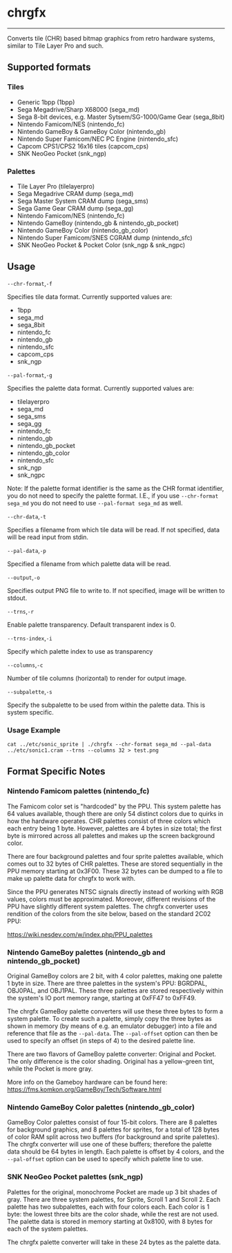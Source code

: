# chrgfx
---
Converts tile (CHR) based bitmap graphics from retro hardware systems, similar to Tile Layer Pro and such.

## Supported formats
### Tiles
- Generic 1bpp (1bpp)
- Sega Megadrive/Sharp X68000 (sega_md)
- Sega 8-bit devices, e.g. Master Sytsem/SG-1000/Game Gear (sega_8bit)
- Nintendo Famicom/NES (nintendo_fc)
- Nintendo GameBoy & GameBoy Color (nintendo_gb)
- Nintendo Super Famicom/NEC PC Engine (nintendo_sfc)
- Capcom CPS1/CPS2 16x16 tiles (capcom_cps)
- SNK NeoGeo Pocket (snk_ngp)

### Palettes
- Tile Layer Pro (tilelayerpro)
- Sega Megadrive CRAM dump (sega_md)
- Sega Master System CRAM dump (sega_sms)
- Sega Game Gear CRAM dump (sega_gg)
- Nintendo Famicom/NES (nintendo_fc)
- Nintendo GameBoy (nintendo_gb & nintendo_gb_pocket)
- Nintendo GameBoy Color (nintendo_gb_color)
- Nintendo Super Famicom/SNES CGRAM dump (nintendo_sfc)
- SNK NeoGeo Pocket & Pocket Color (snk_ngp & snk_ngpc)

## Usage
```--chr-format```,```-f```

Specifies tile data format. Currently supported values are:

- 1bpp
- sega_md
- sega_8bit
- nintendo_fc
- nintendo_gb
- nintendo_sfc
- capcom_cps
- snk_ngp

```--pal-format```,```-g```

Specifies the palette data format. Currently supported values are:

- tilelayerpro
- sega_md
- sega_sms
- sega_gg
- nintendo_fc
- nintendo_gb
- nintendo_gb_pocket
- nintendo_gb_color
- nintendo_sfc
- snk_ngp
- snk_ngpc

Note: If the palette format identifier is the same as the CHR format identifier, you do not need to specify the palette format. I.E., if you use ```--chr-format sega_md``` you do not need to use ```--pal-format sega_md``` as well.

```--chr-data```,```-t```

Specifies a filename from which tile data will be read. If not specified, data will be read input from stdin.

```--pal-data```,```-p```

Specified a filename from which palette data will be read.

```--output```,```-o```

Specifies output PNG file to write to. If not specified, image will be written to stdout.

```--trns```,```-r```

Enable palette transparency. Default transparent index is 0.

```--trns-index```,```-i```

Specify which palette index to use as transparency

```--columns```,```-c```

Number of tile columns (horizontal) to render for output image.

```--subpalette```,```-s```

Specify the subpalette to be used from within the palette data. This is system specific.

### Usage Example
    cat ../etc/sonic_sprite | ./chrgfx --chr-format sega_md --pal-data ../etc/sonic1.cram --trns --columns 32 > test.png

## Format Specific Notes

### Nintendo Famicom palettes (nintendo\_fc)
The Famicom color set is "hardcoded" by the PPU. This system palette has 64 values available, though there are only 54 distinct colors due to quirks in how the hardware operates. CHR palettes consist of three colors which each  entry being 1 byte. However, palettes are 4 bytes in size total; the first byte is mirrored across all palettes and makes up the screen background color.

There are four background palettes and four sprite palettes available, which comes out to 32 bytes of CHR palettes. These are stored sequentially in the PPU memory starting at 0x3F00. These 32 bytes can be dumped to a file to make up palette data for chrgfx to work with.

Since the PPU generates NTSC signals directly instead of working with RGB values, colors must be approximated. Moreover, different revisions of the PPU have slightly different system palettes. The chrgfx converter uses rendition of the colors from the site below, based on the standard 2C02 PPU:

https://wiki.nesdev.com/w/index.php/PPU_palettes

### Nintendo GameBoy palettes (nintendo\_gb and nintendo\_gb\_pocket)
Original GameBoy colors are 2 bit, with 4 color palettes, making one palette 1 byte in size. There are three palettes in the system's PPU: BGRDPAL, OBJ0PAL, and OBJ1PAL. These three palettes are stored respectively within the system's IO port memory range, starting at 0xFF47 to 0xFF49.

The chrgfx GameBoy palette converters will use these three bytes to form a system palette. To create such a palette, simply copy the three bytes as shown in memory (by means of e.g. an emulator debugger) into a file and reference that file as the `--pal-data`. The `--pal-offset` option can then be used to specify an offset (in steps of 4) to the desired palette line. 

There are two flavors of GameBoy palette converter: Original and Pocket. The only difference is the color shading. Original has a yellow-green tint, while the Pocket is more gray.

More info on the Gameboy hardware can be found here: https://fms.komkon.org/GameBoy/Tech/Software.html

### Nintendo GameBoy Color palettes (nintendo\_gb\_color)
GameBoy Color palettes consist of four 15-bit colors. There are 8 palettes for background graphics, and 8 palettes for sprites, for a total of 128 bytes of color RAM split across two buffers (for background and sprite palettes). The chrgfx converter will use one of these buffers; therefore the palette data should be 64 bytes in length. Each palette is offset by 4 colors, and the `--pal-offset` option can be used to specify which palette line to use.

### SNK NeoGeo Pocket palettes (snk_ngp)
Palettes for the original, monochrome Pocket are made up 3 bit shades of gray. There are three system palettes, for Sprite, Scroll 1 and Scroll 2. Each palette has two subpalettes, each with four colors each. Each color is 1 byte: the lowest three bits are the color shade, while the rest are not used. The palette data is stored in memory starting at 0x8100, with 8 bytes for each of the system palettes.

The chrgfx palette converter will take in these 24 bytes as the palette data.
